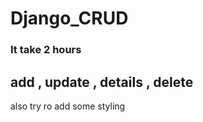 # Django_CRUD
### It take 2 hours

## add , update , details , delete 
also try ro add some styling
